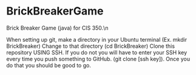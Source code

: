 # BrickBreakerGame
Brick Breaker Game (java) for CIS 350.\n

When setting up git, make a directory in your Ubuntu terminal (Ex. mkdir BrickBreaker)
Change to that directory (cd BrickBreaker)
Clone this repository USING SSH. If you do not you will have to enter your SSH key every time you push something to GitHub.
(git clone [ssh key]).
Once you do that you should be good to go.
